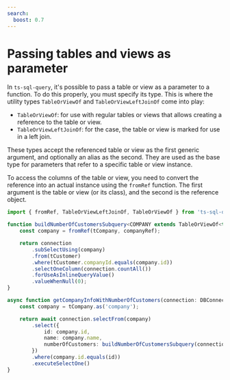 ```yaml
---
search:
  boost: 0.7
---
```

# Passing tables and views as parameter

In `ts-sql-query`, it's possible to pass a table or view as a parameter to a function. To do this properly, you must specify its type. This is where the utility types `TableOrViewOf` and `TableOrViewLeftJoinOf` come into play:

- `TableOrViewOf`: for use with regular tables or views that allows creating a reference to the table or view.
- `TableOrViewLeftJoinOf`: for the case, the table or view is marked for use in a left join.

These types accept the referenced table or view as the first generic argument, and optionally an alias as the second. They are used as the base type for parameters that refer to a specific table or view instance.

To access the columns of the table or view, you need to convert the reference into an actual instance using the `fromRef` function. The first argument is the table or view (or its class), and the second is the reference object.

```ts
import { fromRef, TableOrViewLeftJoinOf, TableOrViewOf } from 'ts-sql-query/extras/types';

function buildNumberOfCustomersSubquery<COMPANY extends TableOrViewOf<typeof tCompany, 'company'>>(connection: DBConnection, companyRef: COMPANY) {
    const company = fromRef(tCompany, companyRef);

    return connection
        .subSelectUsing(company)
        .from(tCustomer)
        .where(tCustomer.companyId.equals(company.id))
        .selectOneColumn(connection.countAll())
        .forUseAsInlineQueryValue()
        .valueWhenNull(0);
}

async function getCompanyInfoWithNumberOfCustomers(connection: DBConnection, id: number) {
    const company = tCompany.as('company');

    return await connection.selectFrom(company)
        .select({
            id: company.id,
            name: company.name,
            numberOfCustomers: buildNumberOfCustomersSubquery(connection, company)
        })
        .where(company.id.equals(id))
        .executeSelectOne()
}
```
